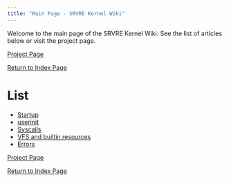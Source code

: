 ```yaml
---
title: "Main Page - SRVRE Kernel Wiki"
---
```


Welcome to the main page of the SRVRE Kernel Wiki.
See the list of articles below or visit the project page.

[Project Page](/md/srvre/kernel.md)

[Return to Index Page](/md/index.md)

List
====

* [Startup](/md/srvre/kernel/wiki/startup.md)
* [userinit](/md/srvre/kernel/wiki/userinit.md)
* [Syscalls](/md/srvre/kernel/wiki/syscalls.md)
* [VFS and builtin resources](/md/srvre/kernel/wiki/vfs.md)
* [Errors](/md/srvre/kernel/wiki/errors.md)

[Project Page](/md/srvre/kernel.md)

[Return to Index Page](/md/index.md)
